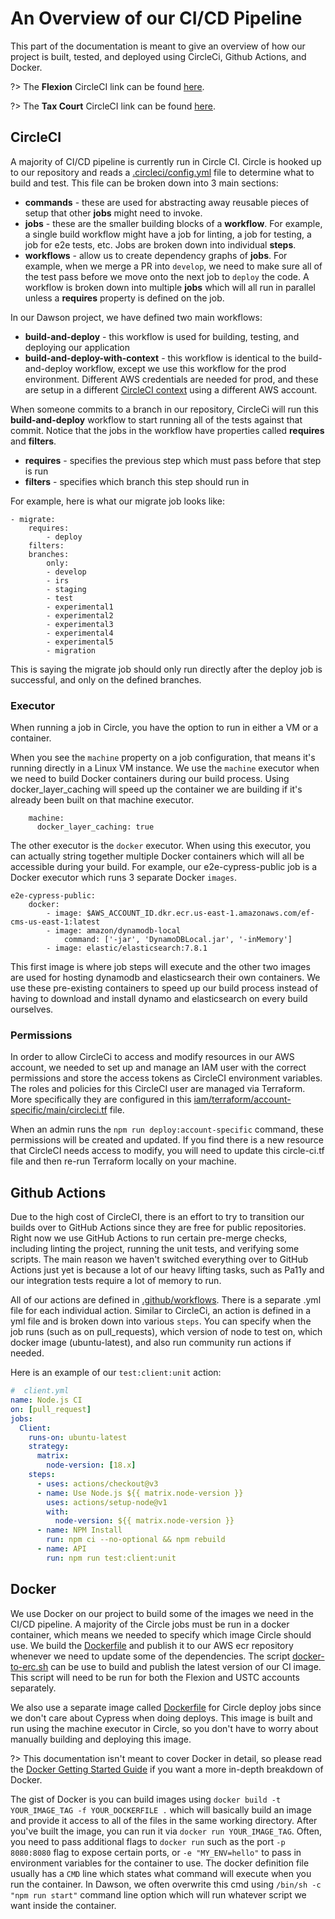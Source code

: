 # An Overview of our CI/CD Pipeline

This part of the documentation is meant to give an overview of how our project is built, tested, and deployed using CircleCi, Github Actions, and Docker.

?> The **Flexion** CircleCI link can be found [here](https://app.circleci.com/pipelines/github/flexion/ef-cms).

?> The **Tax Court** CircleCI link can be found [here](https://app.circleci.com/pipelines/github/ustaxcourt/ef-cms).

## CircleCI

A majority of CI/CD pipeline is currently run in Circle CI.  Circle is hooked up to our repository and reads a [.circleci/config.yml](https://github.com/ustaxcourt/ef-cms/blob/staging/.circleci/config.yml) file to determine what to build and test.  This file can be broken down into 3 main sections:

- **commands** - these are used for abstracting away reusable pieces of setup that other **jobs** might need to invoke.  
- **jobs** - these are the smaller building blocks of a **workflow**.  For example, a single build workflow might have a job for linting, a job for testing, a job for e2e tests, etc.  Jobs are broken down into individual **steps**.
- **workflows** - allow us to create dependency graphs of **jobs**.  For example, when we merge a PR into `develop`, we need to make sure all of the test pass before we move onto the next job to `deploy` the code.  A workflow is broken down into multiple **jobs** which will all run in parallel unless a **requires** property is defined on the job.

In our Dawson project, we have defined two main workflows:

- **build-and-deploy** - this workflow is used for building, testing, and deploying our application
- **build-and-deploy-with-context** - this workflow is identical to the build-and-deploy workflow, except we use this workflow for the prod environment. Different AWS credentials are needed for prod, and these are setup in a different [CircleCI context](https://circleci.com/docs/2.0/contexts/) using a different AWS account.  

When someone commits to a branch in our repository, CircleCi will run this **build-and-deploy** workflow to start running all of the tests against that commit.  Notice that the jobs in the workflow have properties called **requires** and **filters**.

- **requires** - specifies the previous step which must pass before that step is run
- **filters** - specifies which branch this step should run in

For example, here is what our migrate job looks like:

```
- migrate:
    requires:
        - deploy
    filters:
    branches:
        only:
        - develop
        - irs
        - staging
        - test
        - experimental1
        - experimental2
        - experimental3
        - experimental4
        - experimental5
        - migration
```

This is saying the migrate job should only run directly after the deploy job is successful, and only on the defined branches.

### Executor 

When running a job in Circle, you have the option to run in either a VM or a container.

When you see the `machine` property on a job configuration, that means it's running directly in a Linux VM instance.  We use the `machine` executor when we need to build Docker containers during our build process.  Using docker_layer_caching will speed up the container we are building if it's already been built on that machine executor.

```
    machine:
      docker_layer_caching: true
```

The other executor is the `docker` executor.  When using this executor, you can actually string together multiple Docker containers which will all be accessible during your build. For example, our e2e-cypress-public job is a Docker executor which runs 3 separate Docker `images`.

```
e2e-cypress-public:
    docker:
        - image: $AWS_ACCOUNT_ID.dkr.ecr.us-east-1.amazonaws.com/ef-cms-us-east-1:latest
        - image: amazon/dynamodb-local
            command: ['-jar', 'DynamoDBLocal.jar', '-inMemory']
        - image: elastic/elasticsearch:7.8.1
```

This first image is where job steps will execute and the other two images are used for hosting dynamodb and elasticsearch their own containers.  We use these pre-existing containers to speed up our build process instead of having to download and install dynamo and elasticsearch on every build ourselves.

### Permissions

In order to allow CircleCi to access and modify resources in our AWS account, we needed to set up and manage an IAM user with the correct permissions and store the access tokens as CircleCI environment variables.  The roles and policies for this CircleCI user are managed via Terraform. More specifically they are configured in this [iam/terraform/account-specific/main/circleci.tf](https://github.com/ustaxcourt/ef-cms/blob/staging/iam/terraform/account-specific/main/circle-ci.tf) file.

When an admin runs the `npm run deploy:account-specific` command, these permissions will be created and updated.  If you find there is a new resource that CircleCI needs access to modify, you will need to update this circle-ci.tf file and then re-run Terraform locally on your machine.

## Github Actions

Due to the high cost of CircleCI, there is an effort to try to transition our builds over to GitHub Actions since they are free for public repositories.  Right now we use GitHub Actions to run certain pre-merge checks, including linting the project, running the unit tests, and verifying some scripts.  The main reason we haven't switched everything over to GitHub Actions just yet is because a lot of our heavy lifting tasks, such as Pa11y and our integration tests require a lot of memory to run.

All of our actions are defined in [.github/workflows](https://github.com/ustaxcourt/ef-cms/tree/staging/.github/workflows).  There is a separate .yml file for each individual action.  Similar to CircleCi, an action is defined in a yml file and is broken down into various `steps`.  You can specify when the job runs (such as on pull_requests), which version of node to test on, which docker image (ubuntu-latest), and also run community run actions if needed.

Here is an example of our `test:client:unit` action:

```yml
#  client.yml
name: Node.js CI
on: [pull_request]
jobs:
  Client:
    runs-on: ubuntu-latest
    strategy:
      matrix:
        node-version: [18.x]
    steps:
      - uses: actions/checkout@v3
      - name: Use Node.js ${{ matrix.node-version }}
        uses: actions/setup-node@v1
        with:
          node-version: ${{ matrix.node-version }}
      - name: NPM Install
        run: npm ci --no-optional && npm rebuild
      - name: API
        run: npm run test:client:unit
```

## Docker

We use Docker on our project to build some of the images we need in the CI/CD pipeline.  A majority of the Circle jobs must be run in a docker container, which means we needed to specify which image Circle should use.  We build the [Dockerfile](https://github.com/ustaxcourt/ef-cms/blob/staging/Dockerfile) and publish it to our AWS ecr repository whenever we need to update some of the dependencies.  The script [docker-to-erc.sh](https://github.com/ustaxcourt/ef-cms/blob/staging/docker-to-ecr.sh) can be use to build and publish the latest version of our CI image. This script will need to be run for both the Flexion and USTC accounts separately.

We also use a separate image called [Dockerfile](https://github.com/ustaxcourt/ef-cms/blob/staging/Dockerfile) for Circle deploy jobs since we don't care about Cypress when doing deploys.  This image is built and run using the machine executor in Circle, so you don't have to worry about manually building and deploying this image.

?> This documentation isn't meant to cover Docker in detail, so please read the [Docker Getting Started Guide](https://docs.docker.com/get-started/) if you want a more in-depth breakdown of Docker.  

The gist of Docker is you can build images using `docker build -t YOUR_IMAGE_TAG -f YOUR_DOCKERFILE .` which will basically build an image and provide it access to all of the files in the same working directory.  After you've built the image, you can run it via `docker run YOUR_IMAGE_TAG`.  Often, you need to pass additional flags to `docker run` such as the port `-p 8080:8080` flag to expose certain ports, or `-e "MY_ENV=hello"` to pass in environment variables for the container to use.  The docker definition file usually has a `CMD` line which states what command will execute when you run the container.  In Dawson, we often overwrite this cmd using `/bin/sh -c "npm run start"` command line option which will run whatever script we want inside the container.
